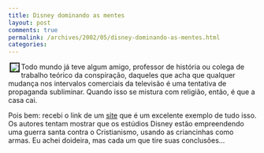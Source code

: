 ```yaml
---
title: Disney dominando as mentes
layout: post
comments: true
permalink: /archives/2002/05/disney-dominando-as-mentes.html
categories:
---
```

<img src='//chester.me/img/blig/brancadeneve.gif' align=left hspace=3 border=2>Todo mundo já teve algum amigo, professor de história ou colega de trabalho teórico da conspiração, daqueles que acha que qualquer mudança nos intervalos comerciais da televisão é uma tentativa de propaganda subliminar. Quando isso se mistura com religião, então, é que a casa cai.

Pois bem: recebi o link de um <a href=http://www.inimigomeu.hpg.ig.com.br/disney1.htm >site</a> que é um excelente exemplo de tudo isso. Os autores tentam mostrar que os estúdios Disney estão empreendendo uma guerra santa contra o Cristianismo, usando as criancinhas como armas. Eu achei doideira, mas cada um que tire suas conclusões&#8230;
